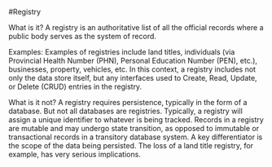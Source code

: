 #Registry

What is it? A registry is an authoritative list of all the official records where a public body serves as the system of record. 

Examples: Examples of registries include land titles, individuals (via Provincial Health Number (PHN), Personal Education Number (PEN), etc.), businesses, property, vehicles, etc. In this context, a registry includes not only the data store itself, but any interfaces used to Create, Read, Update, or Delete (CRUD) entries in the registry. 

What is it not? A registry requires persistence, typically in the form of a database. But not all databases are registries. Typically, a registry will assign a unique identifier to whatever is being tracked. Records in a registry are mutable and may undergo state transition, as opposed to immutable or transactional records in a transitory database system. A key differentiator is the scope of the data being persisted. The loss of a land title registry, for example, has very serious implications. 

